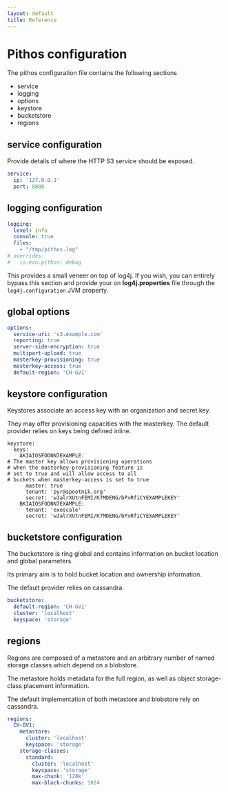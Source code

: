 ```yaml
---
layout: default
title: Reference
---
```


# Pithos configuration

The pithos configuration file contains the following sections

- service
- logging
- options
- keystore
- bucketstore
- regions
 

## service configuration

Provide details of where the HTTP S3 service should be exposed.

```yaml
service:
  ip: '127.0.0.1'
  port: 8080
```


## logging configuration

```yaml
logging:
  level: info
  console: true
  files:
    - "/tmp/pithos.log"
# overrides:
#   io.exo.pithos: debug
```

This provides a small veneer on top of log4j. If you wish, you can
entirely bypass this section and provide your on **log4j.properties**
file through the `log4j.configuration` JVM property.

## global options

```yaml
options:
  service-uri: 's3.example.com' 
  reporting: true
  server-side-encryption: true
  multipart-upload: true
  masterkey-provisioning: true
  masterkey-access: true
  default-region: 'CH-GV1'
```


## keystore configuration


Keystores associate an access key with
an organization and secret key.
 
They may offer provisioning capacities with the
masterkey. The default provider relies on keys
being defined inline.

```
keystore:
  keys:
    AKIAIOSFODNN7EXAMPLE:
# The master key allows provisioning operations
# when the masterkey-provisioning feature is
# set to true and will allow access to all
# buckets when masterkey-access is set to true
      master: true
      tenant: 'pyr@spootnik.org'
      secret: 'wJalrXUtnFEMI/K7MDENG/bPxRfiCYEXAMPLEKEY'
    BKIAIOSFODNN7EXAMPLE:
      tenant: 'exoscale'
      secret: 'wJalrXUtnFEMI/K7MDENG/bPxRfiCYEXAMPLEKEY'
```


## bucketstore configuration


The bucketstore is ring global and contains information
on bucket location and global parameters.

Its primary aim is to hold bucket location and ownership
information.

The default provider relies on cassandra.

```yaml
bucketstore:
  default-region: 'CH-GV1'
  cluster: 'localhost'
  keyspace: 'storage'
```


## regions

Regions are composed of a metastore and an arbitrary number
of named storage classes which depend on a blobstore.

The metastore holds metadata for the full region, as well as
object storage-class placement information.

The default implementation of both metastore and blobstore
rely on cassandra.

```yaml
regions:
  CH-GV1:
    metastore:
      cluster: 'localhost'
      keyspace: 'storage'
    storage-classes:
      standard:
        cluster: 'localhost'
        keyspace: 'storage'
        max-chunk: '128k'
        max-block-chunks: 1024
```
